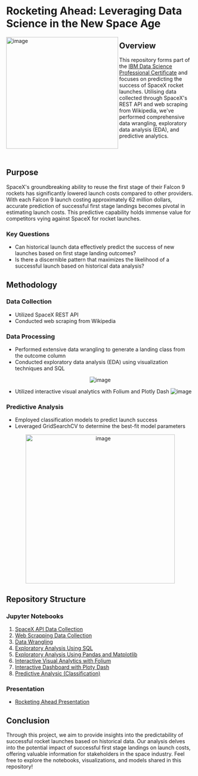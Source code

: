 # Rocketing Ahead: Leveraging Data Science in the New Space Age





<img align="left"  src="https://github.com/FotiouK/SpaceX_Data_Science/assets/108896534/0fcac09e-c66b-4fa5-9c43-6ce0e5e7367c" alt="image" height="300" >


## Overview
This repository forms part of the [IBM Data Science Professional Certificate](https://www.coursera.org/professional-certificates/ibm-data-science) and focuses on predicting the success of SpaceX rocket launches. Utilising data collected through SpaceX's REST API and web scraping from Wikipedia, we've performed comprehensive data wrangling, exploratory data analysis (EDA), and predictive analytics.

<br>
<br>

## Purpose
SpaceX's groundbreaking ability to reuse the first stage of their Falcon 9 rockets has significantly lowered launch costs compared to other providers. With each Falcon 9 launch costing approximately 62 million dollars, accurate prediction of successful first stage landings becomes pivotal in estimating launch costs. This predictive capability holds immense value for competitors vying against SpaceX for rocket launches.
### Key Questions
- Can historical launch data effectively predict the success of new launches based on first stage landing outcomes?
- Is there a discernible pattern that maximizes the likelihood of a successful launch based on historical data analysis?

## Methodology

### Data Collection
- Utilized SpaceX REST API
- Conducted web scraping from Wikipedia

### Data Processing
- Performed extensive data wrangling to generate a landing class from the outcome column
- Conducted exploratory data analysis (EDA) using visualization techniques and SQL
<p align="center">
  <img src="https://github.com/FotiouK/SpaceX_Data_Science/assets/108896534/5c6a30fe-4c67-49df-a208-522dacbb44d5" alt="image">
</p>

- Utilized interactive visual analytics with Folium and Plotly Dash
![image](https://github.com/FotiouK/SpaceX_Data_Science/assets/108896534/708c8d66-5c56-49b0-b152-6b0de2e31159)

### Predictive Analysis
- Employed classification models to predict launch success
- Leveraged GridSearchCV to determine the best-fit model parameters
<p align="center">
  <img src="https://github.com/FotiouK/SpaceX_Data_Science/assets/108896534/799ba67d-4ce0-438d-8258-ebd28f365f70" alt="image" height="400">
</p>

## Repository Structure

### Jupyter Notebooks
1. [SpaceX API Data Collection](https://github.com/FotiouK/SpaceX_Data_Science/blob/main/1-jupyter-labs-spacex-data-collection-api.ipynb) 
2. [Web Scrapping Data Collection](https://github.com/FotiouK/SpaceX_Data_Science/blob/main/2-jupyter-labs-webscraping.ipynb)
3. [Data Wrangling](https://github.com/FotiouK/SpaceX_Data_Science/blob/main/3-jupyter-spacex-data-wrangling.ipynb) 
4. [Exploratory Analysis Using SQL](https://github.com/FotiouK/SpaceX_Data_Science/blob/main/4-jupyter-labs-eda-sql-coursera_sqllite.ipynb) 
5. [Exploratory Analysis Using Pandas and Matplotlib](https://github.com/FotiouK/SpaceX_Data_Science/blob/main/5-jupyter-labs-eda-dataviz.ipynb) 
6. [Interactive Visual Analytics with Folium](https://github.com/FotiouK/SpaceX_Data_Science/blob/main/6-jupyter_launch_site_location_folium.ipynb) 
7. [Interactive Dashboard with Ploty Dash](https://github.com/FotiouK/SpaceX_Data_Science/blob/main/7-spacex_dash_app.py.ipynb)
8. [Predictive Analysic (Classification)](https://github.com/FotiouK/SpaceX_Data_Science/blob/main/8-SpaceX_Machine_Learning_Prediction.ipynb)

### Presentation
- [Rocketing Ahead Presentation](https://github.com/FotiouK/SpaceX_Data_Science/blob/main/Rocketing%20Ahead%20Presentation.pdf)

## Conclusion
Through this project, we aim to provide insights into the predictability of successful rocket launches based on historical data. Our analysis delves into the potential impact of successful first stage landings on launch costs, offering valuable information for stakeholders in the space industry.
Feel free to explore the notebooks, visualizations, and models shared in this repository!
